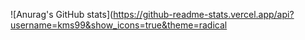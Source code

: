 ![Anurag's GitHub stats](https://github-readme-stats.vercel.app/api?username=kms99&show_icons=true&theme=radical
